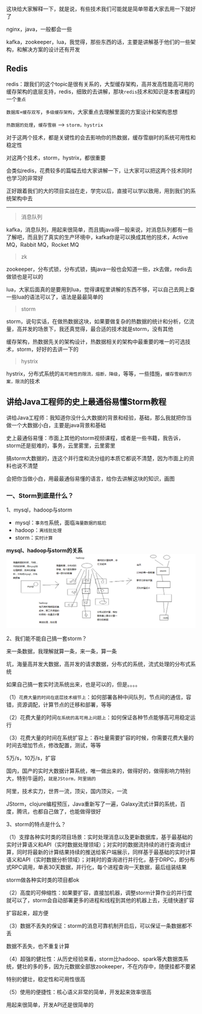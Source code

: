 
这块给大家解释一下，就是说，有些技术我们可能就是简单带着大家去用一下就好了

nginx，java，一般都会一些

kafka，zookeeper，lua，我觉得，那些东西的话，主要是讲解基于他们的一些架构，和解决方案的设计还有开发

## Redis
redis：跟我们的这个topic是很有关系的，大型缓存架构，高并发高性能高可用的缓存架构的底层支持，redis，细致的去讲解，那块`redis`技术和知识是本套课程的一个`重点`

`数据库+缓存双写`，`多级缓存架构`，大家重点去理解里面的方案设计和架构思想

`热数据的处理`，`缓存雪崩` --> `storm，hystrix`

对于这两个技术，都是关键性的会去影响你的热数据，缓存雪崩时的系统可用性和稳定性

对这两个技术，storm，hystrix，都很重要

会类似redis，花费较多的篇幅去给大家讲解一下，让大家可以把这两个技术同时也学习的非常好

正好跟着我们的大的项目实战在走，学完以后，直接可以学以致用，用到我们的系统架构中去

---

> 消息队列

kafka，消息队列，用起来很简单，而且搞java得一般来说，对消息队列都有一些了解吧，而且到了真实的生产环境中，kafka你是可以换成其他的技术，Active MQ，Rabbit MQ，Rocket MQ

> zk

zookeeper，分布式锁，分布式锁，搞java一般也会知道一些，zk去做，redis去做锁也是可以的

lua，大家后面真的是要用到lua，觉得课程里讲解的东西不够，可以自己去网上查一些lua的语法可以了，语法是最最简单的

> storm

storm，说句实话，在做热数据这块，如果要做复杂的热数据的统计和分析，亿流量，高并发的场景下，我还真觉得，最合适的技术就是storm，没有其他

缓存架构，热数据先关的架构设计，热数据相关的架构中最重要的唯一的可选技术，storm，好好的去讲一下的

> hystrix

hystrix，分布式系统的`高可用性的限流，熔断，降级`，等等，一些措施，`缓存雪崩的方案，限流`的技术

## 讲给Java工程师的史上最通俗易懂Storm教程

讲给Java工程师：我知道你没什么大数据的背景和经验，基础，那么我就把你当做一个大数据小白，主要是java背景和基础

史上最通俗易懂：市面上其他的storm视频课程，或者是一些书籍，我告诉，storm还是挺难的，事务，云里雾里，云里雾里

搞storm大数据的，连这个并行度和流分组的本质它都说不清楚，因为市面上的资料也说不清楚

会把你当做小白，用最最通俗易懂的语言，给你去讲解这块的知识，画图

### 一、Storm到底是什么？

1、mysql，hadoop与storm

- mysql：`事务性`系统，面临`海量数据的尴尬`
- hadoop：`离线批处理`
- storm：`实时计算`


**mysql、hadoop与storm的关系**
![](mysql、hadoop与storm的关系.png)

2、我们能不能自己搞一套storm？

来一条数据，我理解就算一条，来一条，算一条

坑，海量高并发大数据，高并发的请求数据，分布式的系统，流式处理的分布式系统

如果自己搞一套实时流系统出来，也是可以的，但是。。。。

（1）`花费大量的时间在底层技术细节上`：如何部署各种中间队列，节点间的通信，容错，资源调配，计算节点的迁移和部署，等等

（2）花费大量的时间`在系统的高可用上问题上`：如何保证各种节点能够高可用稳定运行

（3）花费大量的时间在系统扩容上：吞吐量需要扩容的时候，你需要花费大量的时间去增加节点，修改配置，测试，等等

5万/s，10万/s，扩容

国内，国产的实时大数据计算系统，唯一做出来的，做得好的，做得影响力特别大，特别牛逼的，`就是JStorm，阿里搞的`

阿里，技术实力，世界一流，顶尖，国内顶尖，一流

JStorm，clojure编程预压，Java重新写了一遍，Galaxy流式计算的系统，百度，腾讯，也都自己做了，也能做得很好

3、storm的特点是什么？

（1）支撑各种实时类的项目场景：实时处理消息以及更新数据库，基于最基础的实时计算语义和API（实时数据处理领域）；对实时的数据流持续的进行查询或计算，同时将最新的计算结果持续的推送给客户端展示，同样基于最基础的实时计算语义和API（实时数据分析领域）；对耗时的查询进行并行化，基于DRPC，即分布式RPC调用，单表30天数据，并行化，每个进程查询一天数据，最后组装结果

storm做各种实时类的项目都ok

（2）高度的可伸缩性：如果要扩容，直接加机器，调整storm计算作业的并行度就可以了，storm会自动部署更多的进程和线程到其他的机器上去，无缝快速扩容

扩容起来，超方便

（3）数据不丢失的保证：storm的消息可靠机制开启后，可以保证一条数据都不丢

数据不丢失，也不重复计算

（4）超强的健壮性：从历史经验来看，storm比hadoop、spark等大数据类系统，健壮的多的多，因为元数据全部放zookeeper，不在内存中，随便挂都不要紧

特别的健壮，稳定性和可用性很高

（5）使用的便捷性：核心语义非常的简单，开发起来效率很高

用起来很简单，开发API还是很简单的
